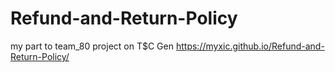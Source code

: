 # Refund-and-Return-Policy
 my part to team_80 project on T$C Gen
 https://myxic.github.io/Refund-and-Return-Policy/
